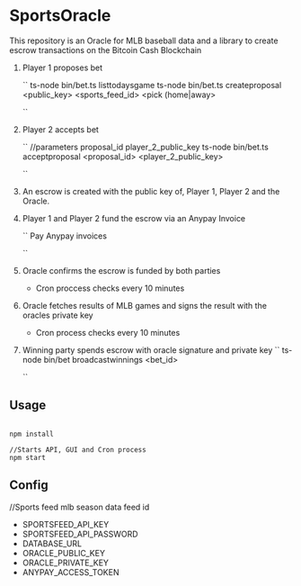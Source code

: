 # SportsOracle

This repository is an Oracle for MLB baseball data and a library to create escrow transactions on the Bitcoin Cash Blockchain 

1. Player 1 proposes bet 

    ``
    ts-node bin/bet.ts listtodaysgame 
    ts-node bin/bet.ts createproposal <public_key> <sports_feed_id> <amount> <pick (home|away> 

    ``

2. Player 2 accepts bet 

   ``
   //parameters proposal_id player_2_public_key
   ts-node bin/bet.ts acceptproposal <proposal_id> <player_2_public_key>

   ``
 

3. An escrow is created with the public key of, Player 1, Player 2 and the Oracle.

4. Player 1 and Player 2 fund the escrow via an Anypay Invoice

   ``
     Pay Anypay invoices 

   `` 

5. Oracle confirms the escrow is funded by both parties 
    - Cron proccess checks every 10 minutes

6. Oracle fetches results of MLB games and signs the result with the oracles private key
    - Cron process checks every 10 minutes 

7. Winning party spends escrow with oracle signature and private key 
    ``
    ts-node bin/bet broadcastwinnings <bet_id> <winningaddress> <privateKey>      

    `` 

## Usage

```

npm install

//Starts API, GUI and Cron process
npm start

```

## Config 
  //Sports feed mlb season data feed id
  - SPORTSFEED_API_KEY
  - SPORTSFEED_API_PASSWORD
  - DATABASE_URL
  - ORACLE_PUBLIC_KEY
  - ORACLE_PRIVATE_KEY
  - ANYPAY_ACCESS_TOKEN


